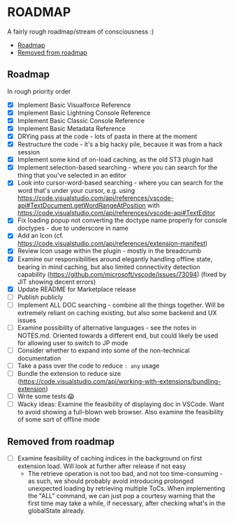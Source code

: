 # ROADMAP
A fairly rough roadmap/stream of consciousness :)

- [Roadmap](#roadmap)
- [Removed from roadmap](#removed-from-roadmap)

## Roadmap
In rough priority order
- [X] Implement Basic Visualforce Reference
- [X] Implement Basic Lightning Console Reference
- [X] Implement Basic Classic Console Reference
- [X] Implement Basic Metadata Reference
- [X] DRYing pass at the code - lots of pasta in there at the moment
- [X] Restructure the code - it's a big hacky pile, because it was from a hack session
- [X] Implement some kind of on-load caching, as the old ST3 plugin had
- [X] Implement selection-based searching - where you can search for the thing that you've selected in an editor
- [X] Look into cursor-word-based searching - where you can search for the word that's under your cursor, e.g. using https://code.visualstudio.com/api/references/vscode-api#TextDocument.getWordRangeAtPosition with https://code.visualstudio.com/api/references/vscode-api#TextEditor
- [X] Fix loading popup not converting the doctype name properly for console doctypes - due to underscore in name
- [X] Add an Icon (cf. https://code.visualstudio.com/api/references/extension-manifest)
- [X] Review Icon usage within the plugin - mostly in the breadcrumb
- [X] Examine our responsibilities around elegantly handling offline state, bearing in mind caching, but also limited connectivity detection capability (https://github.com/microsoft/vscode/issues/73094) (fixed by JIT showing decent errors)
- [X] Update README for Marketplace release
- [ ] Publish publicly
- [ ] Implement ALL DOC searching - combine all the things together. Will be extremely reliant on caching existing, but also some backend and UX issues
- [ ] Examine possibility of alternative languages - see the notes in NOTES.md. Oriented towards a different end, but could likely be used for allowing user to switch to JP mode
- [ ] Consider whether to expand into some of the non-technical documentation
- [ ] Take a pass over the code to reduce `: any` usage
- [ ] Bundle the extension to reduce size (https://code.visualstudio.com/api/working-with-extensions/bundling-extension)
- [ ] Write some tests 😱
- [ ] Wacky ideas: Examine the feasibility of displaying doc in VSCode. Want to avoid showing a full-blown web browser. Also examine the feasibility of some sort of offline mode

## Removed from roadmap
- [ ] Examine feasibility of caching indices in the background on first extension load. Will look at further after release if not easy
  - The retrieve operation is not too bad, and not too time-consuming - as such, we should probably avoid introducing prolonged unexpected loading by retrieving multiple ToCs. When implementing the "ALL" command, we can just pop a courtesy warning that the first time may take a while, if necessary, after checking what's in the globalState already.